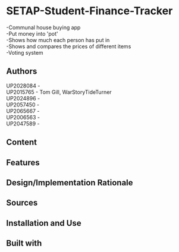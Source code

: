# SETAP-Student-Finance-Tracker
-Communal house buying app\
-Put money into 'pot'\
-Shows how much each person has put in\
-Shows and compares the prices of different items\
-Voting system

## Authors
UP2028084 - \
UP2015765 - Tom Gill, WarStoryTideTurner\
UP2024896 - \
UP2057450 - \
UP2065667 - \
UP2006563 - \
UP2047589 - 

## Content


## Features


## Design/Implementation Rationale


## Sources


## Installation and Use


## Built with
